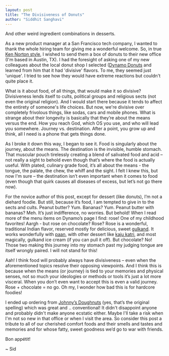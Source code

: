 ```yaml
---
layout: post
title: "The Divisiveness of Donuts"
author: "Siddhit Sanghavi"
---
```

And other weird ingredient combinations in desserts.

As a new product manager at a San Francisco tech company, I wanted to thank the whole hiring team for giving me a wonderful welcome. So, in true [Ken Norton style](https://www.bringthedonuts.com/donuts/), I wished to send them a box of donuts to their new office (I'm based in Austin, TX). I had the foresight of asking one of my new colleagues about the local donut shop I selected ([Dynamo Donuts](https://dynamodonut.com/) and learned from him that it had 'divisive' flavors. To me, they seemed just 'unique'. I tried to see how they would have extreme reactions but couldn't quite place it. 

What is it about food, of all things, that would make it so divisive? Divisiveness lends itself to cults, political groups and religious sects (not even the original religion). And I would start there because it tends to affect the entirety of someone's life choices. But now, we're divisive over completely frivolous things, like sodas, cars and mobile phones. What is strange about their longevity is basically that they’re about the means versus the end. How you reach God, which OS you use, and who will lead you somewhere. Journey vs. destination. After a point, you grow up and think, all I need is a phone that gets things done.

As I broke it down this way, I began to see it. Food is singularly about the journey, about the means. The destination is the invisible, humble stomach. That muscular pouch tirelessly creating a blend of salivated food and acid &#8211; not really a sight to behold even though that’s where the food is actually useful. With plated, culinary grade food, it’s all about the means - the tongue, the palate, the chew, the whiff and the sight. I felt I knew this, but now I'm sure &#8211; the destination isn’t even important when it comes to food (even though that quirk causes all diseases of excess, but let’s not go there now).

For the novice author of this post, except for dessert (like donuts), I’m not a diehard foodie. But still, because it’s food, I am tempted to give in to the sects and cults. Peanut butter? Yum. Bananas? Yum. Peanut butter with bananas? Meh. It’s just indifference, no worries. But behold! When I read more of the menu items on Dynamo’s page I find: rose! One of my childhood favorites! Aargh - but rose on chocolate? Rose? Rose is a wonderful, traditional Indian flavor, reserved mostly for delicious, sweet [gulkand](https://www.youtube.com/watch?v=UDrbexsYB-A). It works wonderfully with [paan](https://rakskitchen.net/sweet-paan-recipe-meetha-paan-preparation/), with other dessert like [kaju katri](https://www.jcookingodyssey.com/2018/10/20/badam-gulkand-katli/), and most magically, gulkand ice cream (if you can pull it off). But chocolate? No! Those two making this journey into my stomach past my judging tongue are itself wrongly paired. I will not stand for this!

Aah! I think food will probably always have divisiveness &#8211; even when the aforementioned topics resolve their opposing viewpoints. And I think this is because when the means (or journey) is tied to your memories and physical senses, not so much your ideologies or methods or tools it’s just a lot more visceral. When you don’t even want to accept this is even a valid journey. Rose + chocolate = no go. Oh my, I wonder how bad this is for hardcore foodies!

I ended up ordering from [Johnny’s Doughnuts](https://www.johnnydoughnuts.com/) (yes, that’s the original spelling) which was great and .. conventional! It didn't disappoint anyone and probably didn't make anyone ecstatic either. Maybe I'll take a risk when I'm not so new in that office or when I visit the area. So consider this post a tribute to all of our cherished comfort foods and their smells and tastes and memories and for whose fatty, sweet goodness we’d go to war with friends. 

Bon appétit!

~ Sid
